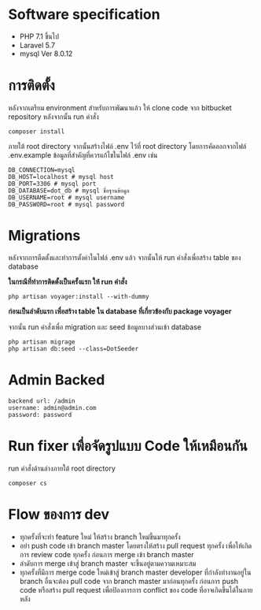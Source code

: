 # Software specification
- PHP 7.1 ขึ้นไป
- Laravel 5.7
- mysql Ver 8.0.12

# การติดตั้ง

หลังจากเตรียม environment สำหรับการพัฒนาแล้ว ให้ clone code จาก bitbucket repository หลังจากนั้น run คำสั่ง

```
composer install
```
ภายใต้ root directory จากนั้นสร้างไฟล์ .env ไว้ที่ root directory โดยการคัดลอกจากไฟล์ .env.example ข้อมูลที่สำคัญที่ควรแก้ไขในไฟล์ .env เช่น

```
DB_CONNECTION=mysql 
DB_HOST=localhost # mysql host 
DB_PORT=3306 # mysql port
DB_DATABASE=dot_db # mysql ชื่อฐานข้อมูล 
DB_USERNAME=root # mysql username
DB_PASSWORD=root # mysql password
```

# Migrations

หลังจากการตืดตั้งและทำการตั้งค่าในไฟล์ .env แล้ว จากนั้นให้ run คำสั่งเพื่อสร้าง table ของ database

**ในกรณีที่ทำการติดตั้งเป็นครั้งแรก ให้ run คำสั่ง**
```
php artisan voyager:install --with-dummy
```
**ก่อนเป็นลำดับแรก เพื่อสร้าง table ใน database ที่เกี่ยวข้องกับ package voyager**

จากนั้น run คำสั่งเพื่อ migration และ seed ข้อมูลบางส่วนเข้า database

```
php artisan migrage
php artisan db:seed --class=DotSeeder
```

# Admin Backed

```
backend url: /admin
username: admin@admin.com
password: password
```

# Run fixer เพื่อจัดรูปแบบ Code ให้เหมือนกัน

run คำสั่งด้านล่างภายใต้ root directory

```
composer cs
```

# Flow ของการ dev
- ทุกครั้งที่จะทำ feature ใหม่ ให้สร้าง branch ใหม่ขึ้นมาทุกครั้ง
- อย่า push code เข้า branch master โดยตรงให้สร้าง pull request ทุกครั้ง เพื่อให้เกิดการ review code ทุกครั้ง ก่อนการ merge เข้า branch master
- ลำดับการ merge เข้าสู่ branch master จะขึ้นอยู่ตามความเหมาะสม
- ทุกครั้งที่มีการ merge code ใหม่เข้าสู่ branch master developer ที่กำลังทำงานอยู่ใน branch อื่นจะต้อง pull code จาก branch master มาก่อนทุกครั้ง ก่อนการ push code หรือสร้าง pull request เพื่อป้องการการ conflict ของ code ที่อาจเกิดขึ้นได้ในภายหลัง